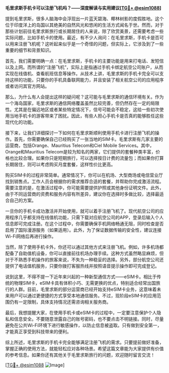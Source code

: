 **毛里求斯手机卡可以注册飞机吗？——深度解读与实用建议[[TG💪+ @esim1088](https://t.me/s/esim1088)]**

提到毛里求斯，很多人脑海中会浮现出一片蓝天碧海、椰林树影的度假胜地。这个位于印度洋上的岛国以其绝美的自然风光和悠闲的生活方式闻名于世。然而，对于那些计划前往毛里求斯旅行或长期居住的人来说，除了欣赏美景，还需要考虑一些实际问题，比如手机卡的使用。最近，有不少人询问：在毛里求斯，手机卡是否可以用来注册飞机呢？这听起来似乎是一个奇怪的问题，但实际上，它涉及到了一些重要的细节和背景知识。

首先，我们需要明确一点：在毛里求斯，手机卡的主要功能是用来打电话、发短信以及上网。而所谓的“注册飞机”，实际上是指通过手机卡绑定航空公司账户，从而实现在线值机、查看航班信息等操作。从技术上讲，毛里求斯的手机卡完全可以支持这样的功能，只要你的手机具备联网能力，并且安装了相关航空公司的应用程序或者访问其官方网站。

那么，为什么有人会提出这样的疑问呢？这可能与毛里求斯的通信环境有关。作为一个海岛国家，毛里求斯的通信网络覆盖虽然比较完善，但仍然存在一定的局限性。尤其是在偏远地区或者某些特定情况下，信号可能会不稳定，这给一些初次使用当地手机卡的游客带来了困扰。因此，有些人担心手机卡是否真的能够胜任这些现代化的功能。

接下来，让我们详细探讨一下如何在毛里求斯顺利使用手机卡进行注册飞机的操作。首先，你需要确保自己已经购买了一张当地的SIM卡。毛里求斯有几家主要的运营商，包括Orange、Mauritius Telecom和Ciel Mobile Services。其中，Orange和Mauritius Telecom是较为知名的两家，它们提供的套餐种类丰富，价格也比较合理。如果你只是短期旅行，可以选择按日计费的流量包；而如果你打算长期居住，则可以考虑购买月度套餐，这样性价比更高。

购买SIM卡的过程非常简单。通常情况下，你可以在机场、大型商场或电信营业厅找到销售点。工作人员会根据你的需求推荐合适的套餐，并帮助你完成激活流程。需要注意的是，在激活过程中，你可能需要提供护照或其他身份证明文件。此外，由于不同运营商的资费和服务内容有所差异，建议你在选择时多做比较，选择最适合自己的方案。

一旦你的手机卡成功激活并开始使用，就可以着手注册飞机了。现代航空公司的应用程序几乎都支持在线值机功能，只需下载对应航空公司的APP，登录后输入个人信息即可完成注册。在这个过程中，你需要确保手机网络畅通无阻，同时检查是否启用了国际漫游服务（如果适用）。此外，为了保证数据传输的安全性，建议连接Wi-Fi网络后再进行操作。

当然，除了使用手机卡外，你还可以通过其他方式来注册飞机。例如，许多机场都配备了自助值机设备，你可以直接前往机场办理手续。这种方式虽然略显麻烦，但对于不熟悉手机操作的旅客来说，不失为一种稳妥的选择。另外，部分航空公司还提供了电话值机服务，只要你拨打客服热线并按照语音提示操作即可完成登记。

说到这里，不得不提一下近年来兴起的一种新型通信方式——eSIM卡。相比于传统的物理SIM卡，eSIM卡具有体积小巧、无需更换的优点，特别适合经常出国旅行的人群。目前，毛里求斯的部分运营商已经开始支持eSIM卡业务，这意味着未来用户可以通过更便捷的方式享受本地通信服务。不过，现阶段eSIM卡的应用范围仍有一定限制，具体支持情况还需咨询相关服务商。

最后，我想提醒大家，在使用手机卡或eSIM卡的过程中，一定要注意保护个人隐私和信息安全。不要随意泄露自己的账号密码，也不要点击不明链接。同时，尽量避免在公共Wi-Fi环境下进行敏感操作，以防止信息被盗取。只有做到安全第一，才能真正享受到科技带来的便利。

综上所述，毛里求斯的手机卡完全能够满足注册飞机的需求。只要提前做好准备，掌握正确的使用方法，就能轻松应对各种场景。希望这篇文章能为大家提供有价值的参考信息。如果你还有其他关于毛里求斯旅行的问题，欢迎随时留言交流！

[[TG💪+ @esim1088](https://t.me/s/esim1088) ![Image](https://i.postimg.cc/4NQfJmqS/Snipaste-2025-05-13-00-14-12.png)]